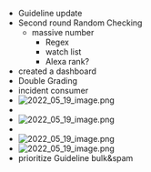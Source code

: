 - Guideline update
- Second round Random Checking
	- massive number
		- Regex
		- watch list
		- Alexa rank?
- created a dashboard
- Double Grading
- incident consumer
- ![2022_05_19_image.png](https://cdn.logseq.com/%2Fe665ccdc-ca08-4e13-adf4-2c2994386a2ba674e431-c857-40ad-aeed-2e0374d6b1a42022_05_19_image.png?Expires=4806530673&Signature=iYyqp4f-AJWV-kBYpVfF5B8JroW4OzVKsh70WT~apf5mf-MIHL4EgmQSSIvwJOmemdUIDIklpyjcyB8UpfK224xl4YmOWSlxW2MQIjrU6Ony2l6CM713uLME0t4i9QeKURiYvjPWj~2EWMq87NF-zbcwo0hl1X8P7SHQaAJABetoBkm2vrvh9n~WT6L~DqEnAZJHI4-3iDeaX6G4ZJb1Fcme3RHrN2kHuyJHvbgKnVdObcwynsChIxp9iXoayfSY36Wj5dXzvPGNax95SScyvHkMNjlC9QIC8syZyUyTzfueOOtYKgyCW-QSeri~hzeRqi7aVzUuSNcWhl~uWfxWqg__&Key-Pair-Id=APKAJE5CCD6X7MP6PTEA)
-
- ![2022_05_19_image.png](https://cdn.logseq.com/%2Fe665ccdc-ca08-4e13-adf4-2c2994386a2b42e88c1c-3a56-4ff3-9101-ebb87cdd63fc2022_05_19_image.png?Expires=4806530689&Signature=i8nPGm~nb8UgVF03-O~EkfypLOD2~CtdUQAsmIzAuxFrqH9iGh6JqC9a2LRIv1NW1DQDcNvqJ5~5WyfsKbSpBjcPadZjqP5MduK2QvPGN20WaSEUPVRPAqG2RRSF-EdIaR2W~KljlMlz2XUCNqB5YxhnvKRP1zzB0o~UhSTuZcm4AQcXEGwFcUKxaPVhPAlxgPBJD-cCY3EoduLhRGPhy-7hNKUU15dzUowpezMT1YjCP8kW0nL2RJs4POF6xW1V4zIsUTIUY~cFXkiSbUD-n6pfsFhvs8Lv3ICO9WLJjFhl~L4kdBYLsKhmfobAUZ5LxnfBS76VuX6RqXlGyKzZZQ__&Key-Pair-Id=APKAJE5CCD6X7MP6PTEA)
-
- ![2022_05_19_image.png](https://cdn.logseq.com/%2Fe665ccdc-ca08-4e13-adf4-2c2994386a2baa5ce964-8a93-41bd-9f40-0c53f4286f0c2022_05_19_image.png?Expires=4806530711&Signature=HPzEho19SyuK9nqSrpe8RLtkY8bfZb9TchvAXrBxUx-YSXI9~Fm73yOa5jvUeo3n82Wf5f9AW9LyZigrIpwGaTWjEFt74YEnBmpH2JxZ4uhXJ5ZYldi62wYhCBbZ7NHnEwe-eKfyL2GKn8AZTHQgXyLodcECXDP9TsI4MCT7MPkZiOZ7LxeXechs-~al1ZbQNDF8-BtzYpSt7dPY-iU7JVeuM3guM4wgdejdWPf3N3cgZ1OiMJ6BS4F0sdzAW2uS2nhtfWRGEuO9qZiAVmQd5BaGvBmIvXvAwPs535yo-weyM8dVJRMHLF~MIxHxgvDHiavzyoOh3Lbjpi2zIpkxQA__&Key-Pair-Id=APKAJE5CCD6X7MP6PTEA)
- ![2022_05_19_image.png](https://cdn.logseq.com/%2Fe665ccdc-ca08-4e13-adf4-2c2994386a2b967f2937-6a71-4e61-829c-2eea658dba382022_05_19_image.png?Expires=4806530727&Signature=S3OPTxxQiK2TzXXBXlQ3vfyF6HUMFYlgTL38O-mPemfK5WJuXmG4HmnA7bZbFMo6u5HDxAWpAx~UAMg6gom8A-EPdd04BQ03mFkfF4qUbEs5yvb0zb9WIU2GFrpENOgO1V0O8aEY~Xy-Eh072cAZ~jUJSnK3xznVtJ~sgrERhnfUZp89cXZjy~o-Io3cUFMlK8HT~ZK1NTyu~U6Dm-4zq0T2hjGqfD5418VJqzEHJg3odejFX6BHIq0tb7908zuw62Zl6LUdu1OKRoZD3hdjchAD05fkidZYmV5YK6qoWh3SaVeb3dvRPXT8ESeP4HvTQQiqpJtKYl9WbJuwR3Nf2g__&Key-Pair-Id=APKAJE5CCD6X7MP6PTEA)
- prioritize Guideline bulk&spam